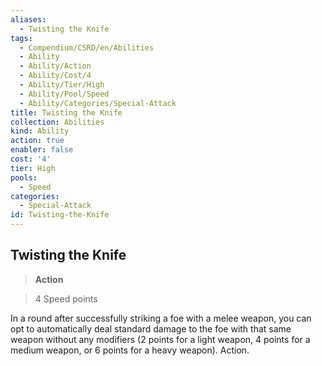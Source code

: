```yaml
---
aliases:
  - Twisting the Knife
tags:
  - Compendium/CSRD/en/Abilities
  - Ability
  - Ability/Action
  - Ability/Cost/4
  - Ability/Tier/High
  - Ability/Pool/Speed
  - Ability/Categories/Special-Attack
title: Twisting the Knife
collection: Abilities
kind: Ability
action: true
enabler: false
cost: '4'
tier: High
pools:
  - Speed
categories:
  - Special-Attack
id: Twisting-the-Knife
---
```

## Twisting the Knife    
>**Action**    
>4 Speed points  
    
In a round after successfully striking a foe with a melee weapon, you can opt to automatically deal standard damage to the foe with that same weapon without any modifiers (2 points for a light weapon, 4 points for a medium weapon, or 6 points for a heavy weapon). Action.
